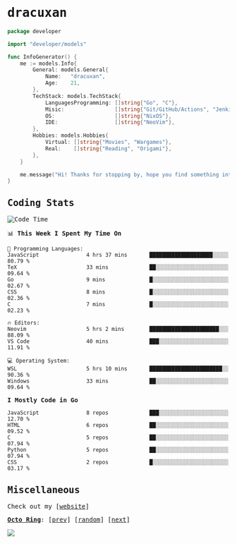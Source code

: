 <!-- Banner -->
<!--
<img src="https://i.imgur.com/mz4ym1F.png" style="max-height:550px"/>
-->


<samp>
	
<!-- Coded Intro -->
	
# dracuxan

```go
package developer

import "developer/models"

func InfoGenerator() {
	me := models.Info{
		General: models.General{
			Name:   "dracuxan",
			Age:    21,
		},
		TechStack: models.TechStack{
			LanguagesProgramming: []string{"Go", "C"},
			Misic:                []string{"Git/GitHub/Actions", "Jenkins", "Docker"},
			OS:     			  []string{"NixOS"},
			IDE:                  []string{"NeoVim"},
		},
		Hobbies: models.Hobbies{
			Virtual: []string{"Movies", "Wargames"},
			Real:    []string{"Reading", "Origami"},
		},		
	}

	me.message("Hi! Thanks for stopping by, hope you find something interesting!") 
}
```

## Coding Stats


<!--START_SECTION:waka-->
![Code Time](http://img.shields.io/badge/Code%20Time-438%20hrs%2018%20mins-blue)

📊 **This Week I Spent My Time On** 

```text
💬 Programming Languages: 
JavaScript               4 hrs 37 mins       ████████████████████░░░░░   80.79 % 
TeX                      33 mins             ██░░░░░░░░░░░░░░░░░░░░░░░   09.64 % 
Go                       9 mins              █░░░░░░░░░░░░░░░░░░░░░░░░   02.67 % 
CSS                      8 mins              █░░░░░░░░░░░░░░░░░░░░░░░░   02.36 % 
C                        7 mins              █░░░░░░░░░░░░░░░░░░░░░░░░   02.23 % 

🔥 Editors: 
Neovim                   5 hrs 2 mins        ██████████████████████░░░   88.09 % 
VS Code                  40 mins             ███░░░░░░░░░░░░░░░░░░░░░░   11.91 % 

💻 Operating System: 
WSL                      5 hrs 10 mins       ███████████████████████░░   90.36 % 
Windows                  33 mins             ██░░░░░░░░░░░░░░░░░░░░░░░   09.64 % 
```

**I Mostly Code in Go** 

```text
JavaScript               8 repos             ███░░░░░░░░░░░░░░░░░░░░░░   12.70 % 
HTML                     6 repos             ██░░░░░░░░░░░░░░░░░░░░░░░   09.52 % 
C                        5 repos             ██░░░░░░░░░░░░░░░░░░░░░░░   07.94 % 
Python                   5 repos             ██░░░░░░░░░░░░░░░░░░░░░░░   07.94 % 
CSS                      2 repos             █░░░░░░░░░░░░░░░░░░░░░░░░   03.17 % 
```




<!--END_SECTION:waka-->

## Miscellaneous

Check out my [[website](https://bynisarg.in/)]

[**Octo Ring**](https://octo-ring.com/):
[[prev](https://octo-ring.com/p/dracuxan/prev)]  [[random](https://octo-ring.com/p/dracuxan/random)]  [[next](https://octo-ring.com/p/dracuxan/next)]

![](https://komarev.com/ghpvc/?username=dracuxan&style=flat-square)

</samp>
